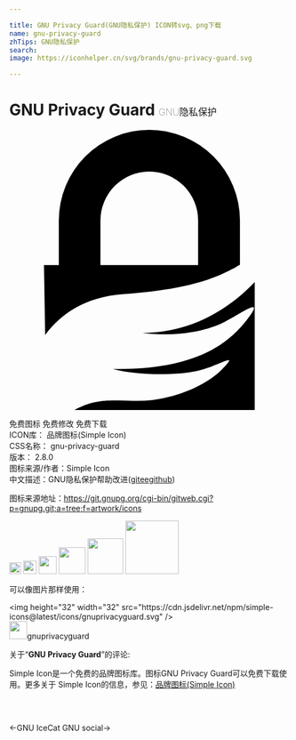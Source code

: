 ```yaml
---

title: GNU Privacy Guard(GNU隐私保护) ICON转svg、png下载
name: gnu-privacy-guard
zhTips: GNU隐私保护
search: 
image: https://iconhelper.cn/svg/brands/gnu-privacy-guard.svg

---
```


# GNU Privacy Guard  <small style="font-size: 60%;font-weight: 100">GNU隐私保护</small>

<div id="svg" class="svg-wrap">
<svg role="img" viewBox="0 0 24 24" xmlns="http://www.w3.org/2000/svg"><title>GNU Privacy Guard icon</title><path d="M2.968 11.583h1.274v-3.82A7.76 7.76 0 0 1 12.005 0a7.76 7.76 0 0 1 7.762 7.763v3.783c-.018.01-.037.028-.056.037l-.01.01-.008.009h-.01l-.01.01-.009.009H19.636l-.018.018h-.02l-.018.01h-.01l-.009.01-.009.009h-.01l-.009.009-.009.01-.01.009-.009.009-.028.019-.019.01-.028.018-.018.01-.02.009-.027.018-.019.01-.01.009-.027.019-.02.01-.046.027-.019.01-.018.009-.02.01h-.008l-.057.027h-.019c-.018.01-.037.02-.065.038h-.01l-.009.01-.028.018-.018.01-.029.018-.018.01h-.01l-.028.018-.018.01-.02.009c-.018.01-.046.019-.065.028l-.018.01-.02.009-.037.018-.037.02-.047.018-.047.019-.019.009-.037.019-.019.01c-1.545.739-4.017 1.516-8.708 1.853-3.362.244-5.403 1.723-6.724 3.502zm4.842 0h8.371v-3.82a4.184 4.184 0 0 0-4.186-4.186A4.184 4.184 0 0 0 7.81 7.763zm13.222 1.461V24H5.572c1.704-.946 2.968-.852 5.075-.787 2.865.094 6.03-1.105 7.585-2.696 1.554-1.592-.14-.375-1.901.074-1.76.45-5.17.497-7.454-.103 7.173.094 9.973-2.219 11.555-4.307 1.583-2.079-.683-.365-2.153.356-1.47.72-4.036 1.227-6.864.852 4.27-.01 7.52-2.144 9.607-4.345z"/></svg>
</div>
<detail full-name='gnu-privacy-guard'></detail>

<div class="detail-page">
<p>
<span><span class="badge-success badge">免费图标</span> <span class="badge-success badge">免费修改</span>  <span class="badge-success badge">免费下载</span> </span>
<br/>
<span>
ICON库：
<span class="badge-secondary badge">品牌图标(Simple Icon)</span> 
</span>
<br/>
<span>
CSS名称：
<span class="badge-secondary badge">gnu-privacy-guard</span> 
</span>

<br/>
<span>
版本：
<span class="badge-secondary badge">2.8.0</span> 
</span>
<br/>
<span>图标来源/作者：<span class="badge-light badge">Simple Icon</span></span> 
<br/>
<span class="zh-detail">中文描述：<span class="badge-primary badge">GNU隐私保护</span><span class="help-link"><span>帮助改进</span>(<a href="https://gitee.com/liuwave/icon-helper/edit/master/json/brands/gnu-privacy-guard.json" target="_blank" rel="noopener noreferrer">gitee</a><a href="https://github.com/liuwave/icon-helper/edit/master/json/brands/gnu-privacy-guard.json" target="_blank" rel="noopener noreferrer">github</a></span>)</span><br/>
</p>
</div><div class="description description alert alert-light"><p>图标来源地址：<a href="https://git.gnupg.org/cgi-bin/gitweb.cgi?p=gnupg.git;a=tree;f=artwork/icons" target="_blank" rel="noopener noreferrer">https://git.gnupg.org/cgi-bin/gitweb.cgi?p=gnupg.git;a=tree;f=artwork/icons</a></p></div>
<div class="alert alert-dark">
<img height="21" width="21" src="https://cdn.jsdelivr.net/npm/simple-icons@latest/icons/gnuprivacyguard.svg" />
<img height="24" width="24" src="https://cdn.jsdelivr.net/npm/simple-icons@latest/icons/gnuprivacyguard.svg" />
<img height="32" width="32" src="https://cdn.jsdelivr.net/npm/simple-icons@latest/icons/gnuprivacyguard.svg" />
<img height="48" width="48" src="https://cdn.jsdelivr.net/npm/simple-icons@latest/icons/gnuprivacyguard.svg" />
<img height="64" width="64" src="https://cdn.jsdelivr.net/npm/simple-icons@latest/icons/gnuprivacyguard.svg" />
<img height="96" width="96" src="https://cdn.jsdelivr.net/npm/simple-icons@latest/icons/gnuprivacyguard.svg" />

</div>
<div>
  <p>可以像图片那样使用：    
  </p>
  <div class="alert alert-primary" style="font-size: 14px">
    &lt;img height="32" width="32" src="https://cdn.jsdelivr.net/npm/simple-icons@latest/icons/gnuprivacyguard.svg" /&gt;
    <copy-btn content='<img height="32" width="32" src="https://cdn.jsdelivr.net/npm/simple-icons@latest/icons/gnuprivacyguard.svg" />'></copy-btn>
  </div>
  <div class="alert alert-secondary">
    <img height="32" width="32" src="https://cdn.jsdelivr.net/npm/simple-icons@latest/icons/gnuprivacyguard.svg" />gnuprivacyguard
    <copy-btn content="gnuprivacyguard" btn-title="复制图标名称"></copy-btn>
  </div>
</div>
<div class="icon-detail__container">
<p>关于“<b>GNU Privacy Guard</b>”的评论:</p>
</div>
<Vssue title="关于“GNU Privacy Guard”的评论" />
<div><p>Simple Icon是一个免费的品牌图标库。图标GNU Privacy Guard可以免费下载使用。更多关于  Simple Icon的信息，参见：<a target="_blank" href="https://iconhelper.cn/brands.html">品牌图标(Simple Icon)</a>
</p></div>


<div style="padding:2rem 0 " class="page-nav"><p class="inner"><span class="prev">←<router-link to="/icon/gnu-icecat.html">GNU IceCat</router-link></span> <span class="next"><router-link to="/icon/gnu-social.html">GNU social</router-link>→</span></p></div>
